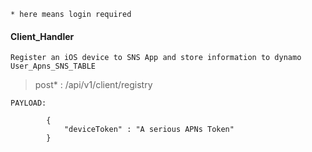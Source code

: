 ```* here means login required```

#### Client_Handler

    Register an iOS device to SNS App and store information to dynamo User_Apns_SNS_TABLE

> post* : /api/v1/client/registry

```
PAYLOAD:

        {
            "deviceToken" : "A serious APNs Token"
        }
```
